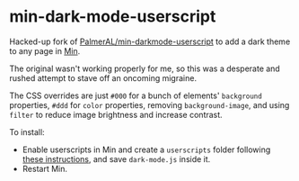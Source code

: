 # min-dark-mode-userscript

Hacked-up fork of 
[PalmerAL/min-darkmode-userscript](https://github.com/PalmerAL/min-dark-mode-userscript) to add a dark 
theme to any page in [Min](https://minbrowser.github.io/min).

The original wasn't working properly for me, so this was a desperate and rushed attempt to stave off 
an oncoming migraine.

The CSS overrides are just `#000` for a bunch of elements' `background` properties, `#ddd` for `color` 
properties, removing `background-image`, and using `filter` to reduce image brightness and increase 
contrast.

To install: 

* Enable userscripts in Min and create a `userscripts` folder following [these instructions](https://github.com/minbrowser/min/wiki/userscripts), and save `dark-mode.js` inside it.
* Restart Min. 
